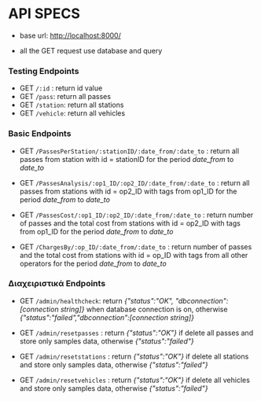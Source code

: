# API SPECS

- base url: [http://localhost:8000/](http://localhost:8000)

- all the GET request use database and query
### Testing Endpoints
- GET `/:id` : return id value
- GET `/pass`: return all passes
- GET `/station`: return all stations
- GET `/vehicle`: return all vehicles

### Basic Endpoints
- GET `/PassesPerStation/:stationID/:date_from/:date_to` : return all passes from station with id = stationID for the period  _date_from_ to _date_to_

- GET `/PassesAnalysis/:op1_ID/:op2_ID/:date_from/:date_to` : return all passes from stations with id = op2_ID with tags from op1_ID for the period  _date_from_ to _date_to_

- GET `/PassesCost/:op1_ID/:op2_ID/:date_from/:date_to` : return number of passes and the total cost from stations with id = op2_ID with tags from op1_ID for the period  _date_from_ to _date_to_

- GET `/ChargesBy/:op_ID/:date_from/:date_to` : return number of passes and the total cost from stations with id = op_ID with tags from all other operators for the period  _date_from_ to _date_to_

###   Διαχειριστικά Endpoints 
- GET `/admin/healthcheck`: return _{"status":"OK",
"dbconnection":[connection string]}_ when database connection is on, otherwise _{"status":"failed","dbconnection":[connection string]}_ 

- GET `/admin/resetpasses` : return _{"status":"OK"}_ if delete all passes and store only samples data, otherwise _{"status":"failed"}_

- GET `/admin/resetstations` : return _{"status":"OK"}_ if delete all stations and store only samples data, otherwise _{"status":"failed"}_
- GET `/admin/resetvehicles` : return _{"status":"OK"}_ if delete all vehicles and store only samples data, otherwise _{"status":"failed"}_
